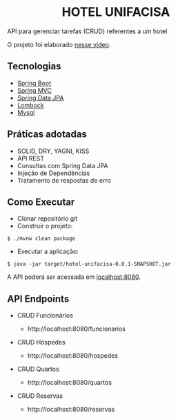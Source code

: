 <h1 align="center">
  HOTEL UNIFACISA
</h1>

API para gerenciar tarefas (CRUD) referentes a um hotel

O projeto foi elaborado [nesse vídeo](https://youtu.be/IjProDV001o).

## Tecnologias
 
- [Spring Boot](https://spring.io/projects/spring-boot)
- [Spring MVC](https://docs.spring.io/spring-framework/reference/web/webmvc.html)
- [Spring Data JPA](https://spring.io/projects/spring-data-jpa)
- [Lombock](https://projectlombok.org/)
- [Mysql](https://dev.mysql.com/downloads/)

## Práticas adotadas

- SOLID, DRY, YAGNI, KISS
- API REST
- Consultas com Spring Data JPA
- Injeção de Dependências
- Tratamento de respostas de erro

## Como Executar

- Clonar repositório git
- Construir o projeto:
```
$ ./mvnw clean package
```
- Executar a aplicação:
```
$ java -jar target/hotel-unifacisa-0.0.1-SNAPSHOT.jar
```

A API poderá ser acessada em [localhost:8080](http://localhost:8080).

## API Endpoints

 - CRUD Funcionários
    - http://localhost:8080/funcionarios

 - CRUD Hóspedes  
    - http://localhost:8080/hospedes
 - CRUD Quartos 
    - http://localhost:8080/quartos
 - CRUD Reservas
    - http://localhost:8080/reservas
